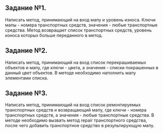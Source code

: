 ## Задание №1.

Написать метод, принимающий на вход мапу и уровень износа. Ключи мапы - номера транспортных средств, значения - любые
транспортные средства. Метод возвращает список транспортных средств, уровень износа которых больше переданного в метод.

## Задание №2.

Написать метод, принимающий на вход список перекрашиваемых объектов и мапу, где ключи - цвета, а значения - списки
покрашенных в данный цвет объектов. В методе необходимо наполнить мапу элементами списка.

## Задание №3.

Написать метод, принимающий на вход список ремонтируемых транспортных средств и возвращающий мапу, где ключи - номера
транспортных средств, а значения - любые транспортные средства. В методе необходимо вызвать метод repair транспортного
средства, после чего добавить транспортное средство в результирующую мапу.